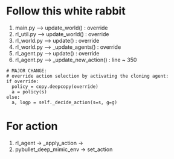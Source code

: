 
# Follow this white rabbit

1. main.py -->  update_world() : override
2. rl_util.py -->  update_world() : override
3. rl_world.py --> update() : override
4. rl_world.py --> _update_agents() : override
5. rl_agent.py --> update() : override 
6. rl_agent.py --> _update_new_action() : line ~ 350

```code
# MAJOR CHANGE:
# override action selection by activating the cloning agent:
if override:
  policy = copy.deepcopy(override)
  a = policy(s)
else:
  a, logp = self._decide_action(s=s, g=g)
```


# For action

1. rl_agent -> _apply_action ->
2. pybullet_deep_mimic_env -> set_action  

